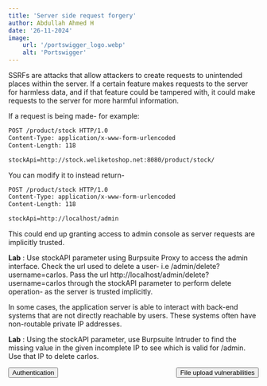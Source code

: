 ```yaml
---
title: 'Server side request forgery'
author: Abdullah Ahmed H
date: '26-11-2024'
image:
    url: '/portswigger_logo.webp'
    alt: 'Portswigger'
---
```


SSRFs are attacks that allow attackers to create requests to unintended places within the server. 
If a certain feature makes requests to the server for harmless data, and if that feature could be tampered with, it could make requests to the server for more harmful information.

If a request is being made- for example:
```html
POST /product/stock HTTP/1.0
Content-Type: application/x-www-form-urlencoded
Content-Length: 118

stockApi=http://stock.weliketoshop.net:8080/product/stock/
```
You can modify it to instead return- 
```html
POST /product/stock HTTP/1.0
Content-Type: application/x-www-form-urlencoded
Content-Length: 118

stockApi=http://localhost/admin
```

This could end up granting access to admin console as server requests are implicitly trusted. 

**Lab** : Use stockAPI parameter using Burpsuite Proxy to access the admin interface. Check the url used to delete a user- i.e /admin/delete?username=carlos. Pass the url http://localhost/admin/delete?username=carlos through the stockAPI parameter to perform delete operation- as the server is trusted implicitly. 

In some cases, the application server is able to interact with back-end systems that are not directly reachable by users. These systems often have non-routable private IP addresses.

**Lab** : Using the stockAPI parameter, use Burpsuite Intruder to find the missing value in the given incomplete IP to see which is valid for /admin. Use that IP to delete carlos.


<a href="/posts/portswigger/3" style="display: inline-block; float: left;">
    <button class="btn">Authentication</button>
</a>
<a href="/posts/portswigger/5" style="display: inline-block; float: right;">
    <button class="btn">File upload vulnerabilities</button>
</a>